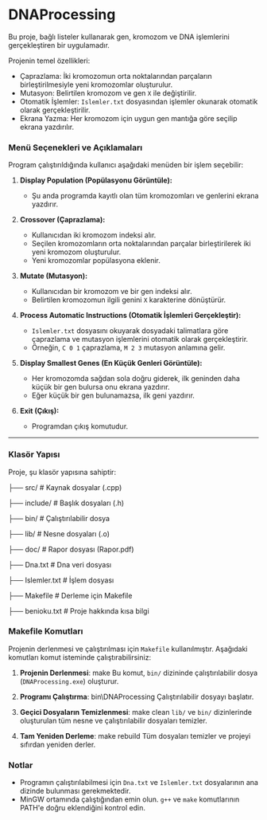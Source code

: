 # DNAProcessing
Bu proje, bağlı listeler kullanarak gen, kromozom ve DNA işlemlerini gerçekleştiren bir uygulamadır.

Projenin temel özellikleri:
- Çaprazlama: İki kromozomun orta noktalarından parçaların birleştirilmesiyle yeni kromozomlar oluşturulur.
- Mutasyon: Belirtilen kromozom ve gen `X` ile değiştirilir.
- Otomatik İşlemler: `Islemler.txt` dosyasından işlemler okunarak otomatik olarak gerçekleştirilir.
- Ekrana Yazma: Her kromozom için uygun gen mantığa göre seçilip ekrana yazdırılır.

### **Menü Seçenekleri ve Açıklamaları**
Program çalıştırıldığında kullanıcı aşağıdaki menüden bir işlem seçebilir:

1. **Display Population (Popülasyonu Görüntüle):**
   - Şu anda programda kayıtlı olan tüm kromozomları ve genlerini ekrana yazdırır.

2. **Crossover (Çaprazlama):**
   - Kullanıcıdan iki kromozom indeksi alır.
   - Seçilen kromozomların orta noktalarından parçalar birleştirilerek iki yeni kromozom oluşturulur.
   - Yeni kromozomlar popülasyona eklenir.

3. **Mutate (Mutasyon):**
   - Kullanıcıdan bir kromozom ve bir gen indeksi alır.
   - Belirtilen kromozomun ilgili genini `X` karakterine dönüştürür.

4. **Process Automatic Instructions (Otomatik İşlemleri Gerçekleştir):**
   - `Islemler.txt` dosyasını okuyarak dosyadaki talimatlara göre çaprazlama ve mutasyon işlemlerini otomatik olarak gerçekleştirir.
   - Örneğin, `C 0 1` çaprazlama, `M 2 3` mutasyon anlamına gelir.

5. **Display Smallest Genes (En Küçük Genleri Görüntüle):**
   - Her kromozomda sağdan sola doğru giderek, ilk geninden daha küçük bir gen bulursa onu ekrana yazdırır.
   - Eğer küçük bir gen bulunamazsa, ilk geni yazdırır.

6. **Exit (Çıkış):**
   - Programdan çıkış komutudur.

---

### **Klasör Yapısı**
Proje, şu klasör yapısına sahiptir:

├── src/                 # Kaynak dosyalar (.cpp)

├── include/             # Başlık dosyaları (.h)

├── bin/                 # Çalıştırılabilir dosya

├── lib/                 # Nesne dosyaları (.o)

├── doc/                 # Rapor dosyası (Rapor.pdf)

├── Dna.txt              # Dna veri dosyası

├── Islemler.txt         # İşlem dosyası

├── Makefile             # Derleme için Makefile

├── benioku.txt          # Proje hakkında kısa bilgi


### **Makefile Komutları**
Projenin derlenmesi ve çalıştırılması için `Makefile` kullanılmıştır. Aşağıdaki komutları komut isteminde çalıştırabilirsiniz:

1. **Projenin Derlenmesi**:
make
Bu komut, `bin/` dizininde çalıştırılabilir dosya (`DNAProcessing.exe`) oluşturur.

2. **Programı Çalıştırma**:
bin\DNAProcessing
Çalıştırılabilir dosyayı başlatır.

3. **Geçici Dosyaların Temizlenmesi**:
make clean
`lib/` ve `bin/` dizinlerinde oluşturulan tüm nesne ve çalıştırılabilir dosyaları temizler.

4. **Tam Yeniden Derleme**:
make rebuild
Tüm dosyaları temizler ve projeyi sıfırdan yeniden derler.

### **Notlar**
- Programın çalıştırılabilmesi için `Dna.txt` ve `Islemler.txt` dosyalarının ana dizinde bulunması gerekmektedir.
- MinGW ortamında çalıştığından emin olun. `g++` ve `make` komutlarının PATH'e doğru eklendiğini kontrol edin.


